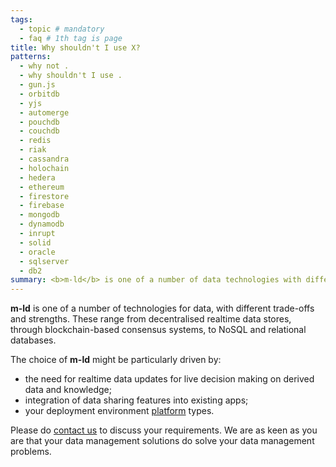 ```yaml
---
tags:
  - topic # mandatory
  - faq # 1th tag is page
title: Why shouldn't I use X?
patterns:
  - why not .
  - why shouldn't I use .
  - gun.js
  - orbitdb
  - yjs
  - automerge
  - pouchdb
  - couchdb
  - redis
  - riak
  - cassandra
  - holochain
  - hedera
  - ethereum
  - firestore
  - firebase
  - mongodb
  - dynamodb
  - inrupt
  - solid
  - oracle
  - sqlserver
  - db2
summary: <b>m-ld</b> is one of a number of data technologies with different trade-offs.
---
```

**m-ld** is one of a number of technologies for data, with different trade-offs
and strengths. These range from decentralised realtime data stores, through
blockchain-based consensus systems, to NoSQL and relational databases.

The choice of **m-ld** might be particularly driven by:
- the need for realtime data updates for live decision making on derived data
  and knowledge;
- integration of data sharing features into existing apps;
- your deployment environment [platform](/doc/#platforms) types.

Please do [contact&nbsp;us](mailto:info@m-ld.io) to discuss your requirements.
We are as keen as you are that your data management solutions do solve your data
management problems.